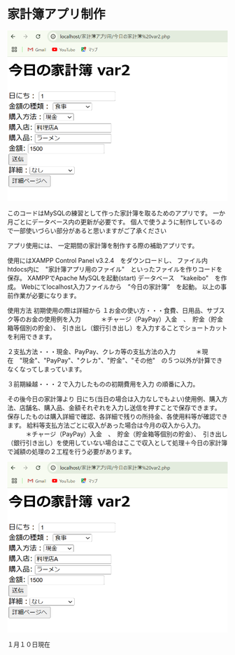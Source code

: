 # 家計簿アプリ制作
<img src="今日の家計簿使用例.png">

このコードはMySQLの練習として作った家計簿を取るためのアプリです。
一か月ごとにデータベース内の更新が必要です。
個人で使うように制作しているので一部使いづらい部分があると思いますがご了承ください

アプリ使用には、
一定期間の家計簿を制作する際の補助アプリです。

使用にはXAMPP Control Panel v3.2.4　をダウンロードし、
ファイル内　htdocs内に　"家計簿アプリ用のファイル"　といったファイルを作りコードを保存。
XAMPPでApache MySQLを起動(start)
データベース　"kakeibo"　を作成。
Webにてlocalhost入力ファイルから　”今日の家計簿”　を起動。
以上の事前作業が必要になります。

使用方法
初期使用の際は詳細から
１お金の使い方・・・食費、日用品、サブスク等のお金の使用例を入力
　　　＊チャージ（PayPay）入金　、　貯金（貯金箱等個別の貯金）、　引き出し（銀行引き出し）を入力することでショートカットを利用できます。
   
２支払方法・・・現金、PayPay、クレカ等の支払方法の入力
　　　＊現在　"現金"、"PayPay"、"クレカ"、"貯金"、"その他"　の５つ以外が計算できなくなってしまっています。
   
３前期繰越・・・２で入力したものの初期費用を入力
の順番に入力。

その後今日の家計簿より
日にち(当日の場合は入力なしでもよい)使用例、購入方法、店舗名、購入品、金額それぞれを入力し送信を押すことで保存できます。
保存したものは購入詳細で確認、各詳細で残りの所持金、各使用料等が確認できます。
給料等支払方法ごとに収入があった場合は今月の収入から入力。
　　　＊チャージ（PayPay）入金　、　貯金（貯金箱等個別の貯金）、　引き出し（銀行引き出し）を使用していない場合はここで収入として処理＋今日の家計簿で減額の処理の２工程を行う必要があります。

<img src="今日の家計簿使用例.png">

１月１０日現在





